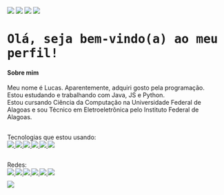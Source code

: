 <p>
  <a href="README-pt-br.md"><img src="https://img.shields.io/badge/idioma-pt--br-darkgreen.svg"/></a>
  <a href="../README.md"><img src="https://img.shields.io/badge/language-en-darkblue.svg"/></a>
  <a href="README-es.md"><img src="https://img.shields.io/badge/lenguaje-es-darkred.svg"/></a>
  <a href="README-de.md"><img src="https://img.shields.io/badge/sprache-de-141414.svg"/></a>
</p>

<h1>
  <samp>Olá, seja bem-vindo(a) ao meu perfil!</samp>
  <!-- <kbd><img src="https://profile-counter.glitch.me/luc-gh/count.svg" /></kbd> -->
</h1>

<div>

  <h4>Sobre mim</h4>
  <p>
    Meu nome é Lucas. Aparentemente, adquiri gosto pela programação.<br>
    Estou estudando e trabalhando com Java, JS e Python. <br>
    Estou cursando Ciência da Computação na Universidade Federal de Alagoas e sou Técnico em Eletroeletrônica pelo Instituto Federal de Alagoas.
  </p>
  
  <h2></h2>
  
  <span>
    Tecnologias que estou usando:
  </span>
  <br>
  <sub><sub>
    <a href="https://github.com/topics/python">
    <img src="https://img.shields.io/badge/Python-3776AB?logo=python&logoColor=yellow">
    </a>
    <a href="https://github.com/topics/java">
    <img src="https://img.shields.io/badge/Java-FD5B21?logo=java">
    </a>
    <a href="https://libgdx.com/">
    <img src="https://img.shields.io/badge/lib-GDX-darkred.svg">
    </a>
    <a href="https://github.com/topics/html">
    <img src="https://img.shields.io/badge/HTML5-E34F26?&logo=html5&logoColor=white">
    </a>
    <a href="https://github.com/topics/css">
    <img src="https://img.shields.io/badge/CSS3-1572B6?logo=css3&logoColor=white">
    </a>
    <a href="https://github.com/topics/javascript">
    <img src="https://img.shields.io/badge/JavaScript-F7DF1E?logo=javascript&logoColor=black">
    </a>
  </sub></sub>
  
</div>

<h2></h2>

<span>
    Redes:
</span>
<br>
<sub><sub>
  <a href="https://mail.google.com/mail/?view=cm&source=mailto&to=contatolucasoficial0@gmail.com" alt="Gmail" target="_blank">
    <img src="https://img.shields.io/badge/Gmail-Lucas%20Duarte-F74141?logoColor=white&logo=gmail">
  </a>
  <a href="https://www.linkedin.com/in/arnaldo-lucas-sd/">
    <img src="https://img.shields.io/badge/LinkedIn-Arnaldo%20Lucas-0e76a8?logo=Linkedin&logoColor=11B8FA">
  </a>
  <a href="https://www.instagram.com/luc.ig._/">
    <img src="https://img.shields.io/badge/Instagram-luc.ig.__-E4405F?logo=instagram&logoColor=FD558B">
  </a>
  <a href="https://gist.github.com/luc-gh">
    <img src="https://img.shields.io/badge/Gist-luc--gh-1E1E1E?logo=github&logoColor=FFF">
  </a>
  <a href="https://codepen.io/luc-pen">
    <img src="https://img.shields.io/badge/Codepen-luc--pen-333?logo=codepen&logoColor=FFF">
  </a>
  <a href="https://www.frontendmentor.io/profile/luc-gh">
    <img src="https://img.shields.io/badge/Frontend%20Mentor-luc--gh-DDD?logo=frontendmentor&logoColor=cyan">
  </a>
<br>
<br>
  
<div>
  <img src="https://github-readme-stats.vercel.app/api/top-langs/?username=luc-gh&layout=compact&langs_count=10&bg_color=111&border_color=444&card_width=500&text_color=878787&title_color=CACACA&locale=pt-br"/>
</div>
  <!--
  <a href="">
    <img src="">
  </a>
  -->
<!--
</sub></sub>

<h2></h2>
<h3><b>
    Estatísticas:
</b></h3>
<a href="https://github.com/luc-gh/">
  <img align="center" width="835" src="http://github-profile-summary-cards.vercel.app/api/cards/profile-details?username=luc-gh&theme=github_dark" />
</a>
<br>
<a href="https://github.com/luc-gh/">
  <img align="center" width="411" src="http://github-profile-summary-cards.vercel.app/api/cards/repos-per-language?username=luc-gh&theme=github_dark" />
</a>
<a href="https://github.com/luc-gh/">
  <img align="center" width="411" src="http://github-profile-summary-cards.vercel.app/api/cards/most-commit-language?username=luc-gh&theme=github_dark" />
</a>
  -->
